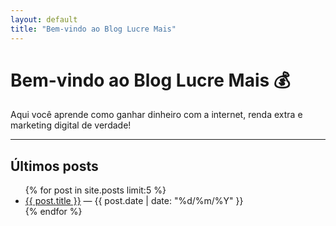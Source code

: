 ```yaml
---
layout: default
title: "Bem-vindo ao Blog Lucre Mais"
---
```


# Bem-vindo ao Blog **Lucre Mais** 💰

Aqui você aprende como ganhar dinheiro com a internet, renda extra e marketing digital de verdade!

---

## Últimos posts

<ul>
  {% for post in site.posts limit:5 %}
    <li>
      <a href="{{ post.url }}">{{ post.title }}</a> — {{ post.date | date: "%d/%m/%Y" }}
    </li>
  {% endfor %}
</ul>
